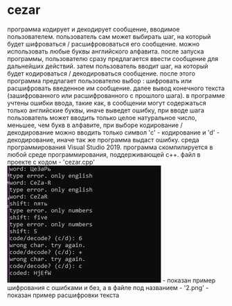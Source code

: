 # cezar
программа кодирует и декодирует сообщение, вводимое пользователем.
пользователь сам может выбирать шаг, на который будет шифроваться / расшифрововаться его сообщение.
можно использовать любые буквы английского алфавита.
после запуска программы, пользователю сразу предлагается ввести сообщение для дальнейших действий.
затем пользователь вводит шаг, на который будет кодироваться / декодироваться сообщение.
после этого программа предлагает пользователю выбор : шифровать или расшифровать введенное им сообщение.
далее вывод конечного текста (зашифрованного или расшифрованного с прошлого шага).
в программе учтены ошибки ввода, такие как, в сообщении могут содержаться только английские буквы, иначе выведет ошибку, при вводе шага пользователь может вводить только целое натуральное число, меньшее, чем букв в алфавите, при выборе кодирование / декодирование можно вводить только символ 'c' - кодирование и 'd' - декодирование, иначе так же программа выдаст ошибку.
среда программирования Visual Studio 2019.
программа скомпилируется в любой среде программирования, поддерживающей c++.
файл в проекте с кодом - 'cezar.cpp'
![alt text](1.png "показан пример шифрования с ошибками и без") - показан пример шифрования с ошибками и без, а в файле под названием - '2.png' - показан пример расшифровки текста
